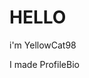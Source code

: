 # HELLO

i'm YellowCat98

I made ProfileBio

<!---
YellowCat98/YellowCat98 is a ✨ special ✨ repository because its `README.md` (this file) appears on your GitHub profile.
You can click the Preview link to take a look at your changes.
--->

